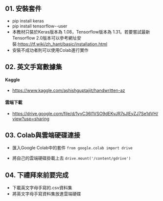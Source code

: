 ## 01. 安裝套件
* pip install keras 
* pip install tensorflow--user
* 本教材只裝於Keras版本為 1.08，Tensorflow版本為 1.31。若要嘗試最新Tensorflow 2.0版本可以參考網址安裝:https://tf.wiki/zh_hant/basic/installation.html
* 安裝不成功者則可以使用Colab進行實作

## 02. 英文手寫數據集
#### Kaggle
* https://www.kaggle.com/ashishguptajiit/handwritten-az
#### 雲端下載
* https://drive.google.com/file/d/1yvC36I1VSO9dEKvJR7sJlEyZJ7Se1dVH/view?usp=sharing

## 03. Colab與雲端硬碟連接
* 匯入Google Colab中的套件
`from google.colab import drive`

* 將自己的雲端硬碟掛載上去
`drive.mount('/content/gdrive')`

## 04. 下禮拜來前要完成
* 下載英文字母手寫的.csv資料集
* 將英文字母手寫資料集放進雲端硬碟
